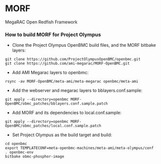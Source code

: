 # MORF
MegaRAC Open Redfish Framework

### How to build MORF for Project Olympus
* Clone the Project Olympus OpenBMC build files, and the MORF bitbake layers:
```
git clone https://github.com/ProjectOlympusOpenBMC/openbmc.git
git clone https://github.com/ami-megarac/MORF-OpenBMC.git
```
* Add AMI Megarac layers to openbmc:
```
rsync -av MORF-OpenBMC/meta-ami/meta-megarac openbmc/meta-ami
```
* Add the webserver and megarac layers to bblayers.conf.sample:
```
git apply --directory=openbmc MORF-OpenBMC/obmc_patches/bblayers.conf.sample.patch
```
* Add MORF and its dependencies to local.conf.sample:
```
git apply --directory=openbmc MORF-OpenBMC/obmc_patches/local.conf.sample.patch
```
* Set Project Olympus as the build target and build:
```
cd openbmc
export TEMPLATECONF=meta-openbmc-machines/meta-ami/meta-olympus/conf
. openbmc-env
bitbake obmc-phosphor-image
```
